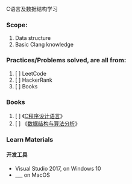 C语言及数据结构学习


### Scope:
1. Data structure
2. Basic Clang knowledge

### Practices/Problems solved, are all from:
1. [ ] LeetCode
2. [ ] HackerRank
3. [ ] Books

### Books
1. [ ] 《[C程序设计语言](https://book.douban.com/subject/1139336/)》
2. [ ] 《[数据结构与算法分析](https://www.douban.com/link2/?url=https%3A%2F%2Fbook.douban.com%2Fsubject%2F1139426%2F&query=%E6%95%B0%E6%8D%AE%E7%BB%93%E6%9E%84&cat_id=1001&type=search&pos=1)》

### Learn Materials



#### 开发工具

  - Visual Studio 2017, on Windows 10  
  - ___ on MacOS
